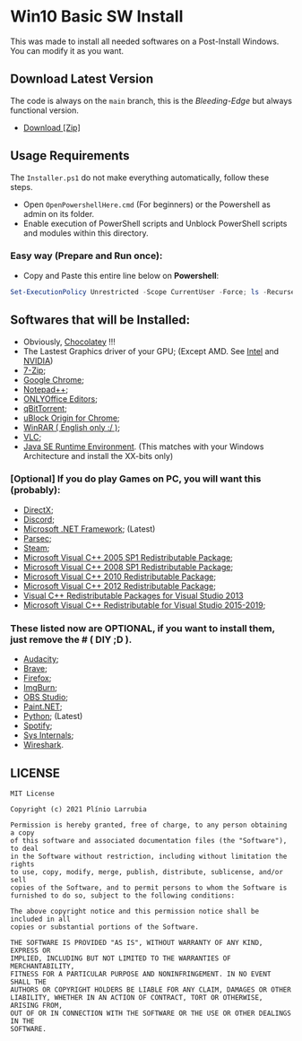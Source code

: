 # Win10 Basic SW Install
This was made to install all needed softwares on a Post-Install Windows.
You can modify it as you want.

## Download Latest Version

The code is always on the `main` branch, this is the *Bleeding-Edge* but always functional version.

- [Download [Zip]](https://github.com/LeDragoX/Win10-Basic-SW-Install/archive/main.zip)

## Usage Requirements

The `Installer.ps1` do not make everything automatically, follow these steps.

- Open `OpenPowershellHere.cmd` (For beginners) or the Powershell as admin on its folder.
- Enable execution of PowerShell scripts and Unblock PowerShell scripts and modules within this directory.

### Easy way (Prepare and Run once):

- Copy and Paste this entire line below on **Powershell**:
```Powershell
Set-ExecutionPolicy Unrestricted -Scope CurrentUser -Force; ls -Recurse .ps1 | Unblock-File; .\"Installer.ps1"
```

## Softwares that will be Installed:

- Obviously, [Chocolatey](https://chocolatey.org/why-chocolatey) !!!
- The Lastest Graphics driver of your GPU; (Except AMD. See [Intel](https://chocolatey.org/packages/intel-graphics-driver) and [NVIDIA](https://chocolatey.org/packages/geforce-game-ready-driver))
- [7-Zip](https://chocolatey.org/packages/7zip);
- [Google Chrome](https://chocolatey.org/packages/GoogleChrome);
- [Notepad++](https://chocolatey.org/packages/notepadplusplus.install);
- [ONLYOffice Editors](https://chocolatey.org/packages/onlyoffice);
- [qBitTorrent](https://chocolatey.org/packages/qbittorrent);
- [uBlock Origin for Chrome](https://chocolatey.org/packages/ublockorigin-chrome);
- [WinRAR ( English only :/ )](https://chocolatey.org/packages/winrar);
- [VLC](https://chocolatey.org/packages/vlc);
- [Java SE Runtime Environment](https://chocolatey.org/packages/jre8). (This matches with your Windows Architecture and install the XX-bits only)

### [Optional] If you do play Games on PC, you will want this (probably):

- [DirectX](https://chocolatey.org/packages/directx);
- [Discord](https://chocolatey.org/packages/discord.install);
- [Microsoft .NET Framework](https://chocolatey.org/packages/dotnetfx); (Latest)
- [Parsec](https://chocolatey.org/packages/parsec);
- [Steam](https://chocolatey.org/packages/steam);
- [Microsoft Visual C++ 2005 SP1 Redistributable Package](https://chocolatey.org/packages/vcredist2005);
- [Microsoft Visual C++ 2008 SP1 Redistributable Package](https://chocolatey.org/packages/vcredist2008);
- [Microsoft Visual C++ 2010 Redistributable Package](https://chocolatey.org/packages/vcredist2010);
- [Microsoft Visual C++ 2012 Redistributable Package](https://chocolatey.org/packages/vcredist2012);
- [Visual C++ Redistributable Packages for Visual Studio 2013](https://chocolatey.org/packages/vcredist2013)
- [Microsoft Visual C++ Redistributable for Visual Studio 2015-2019](https://chocolatey.org/packages/vcredist140);

### These listed now are OPTIONAL, if you want to install them, just remove the # ( DIY ;D ).

- [Audacity](https://chocolatey.org/packages/audacity);
- [Brave](https://chocolatey.org/packages/brave/1.19.86);
- [Firefox](https://chocolatey.org/packages/Firefox);
- [ImgBurn](https://chocolatey.org/packages/imgburn);
- [OBS Studio](https://chocolatey.org/packages/obs-studio);
- [Paint.NET](https://chocolatey.org/packages/paint.net);
- [Python](https://chocolatey.org/packages/python/); (Latest)
- [Spotify](https://chocolatey.org/packages/spotify);
- [Sys Internals](https://chocolatey.org/packages/sysinternals);
- [Wireshark](https://chocolatey.org/packages/wireshark).

## LICENSE

    MIT License

    Copyright (c) 2021 Plínio Larrubia

    Permission is hereby granted, free of charge, to any person obtaining a copy
    of this software and associated documentation files (the "Software"), to deal
    in the Software without restriction, including without limitation the rights
    to use, copy, modify, merge, publish, distribute, sublicense, and/or sell
    copies of the Software, and to permit persons to whom the Software is
    furnished to do so, subject to the following conditions:

    The above copyright notice and this permission notice shall be included in all
    copies or substantial portions of the Software.

    THE SOFTWARE IS PROVIDED "AS IS", WITHOUT WARRANTY OF ANY KIND, EXPRESS OR
    IMPLIED, INCLUDING BUT NOT LIMITED TO THE WARRANTIES OF MERCHANTABILITY,
    FITNESS FOR A PARTICULAR PURPOSE AND NONINFRINGEMENT. IN NO EVENT SHALL THE
    AUTHORS OR COPYRIGHT HOLDERS BE LIABLE FOR ANY CLAIM, DAMAGES OR OTHER
    LIABILITY, WHETHER IN AN ACTION OF CONTRACT, TORT OR OTHERWISE, ARISING FROM,
    OUT OF OR IN CONNECTION WITH THE SOFTWARE OR THE USE OR OTHER DEALINGS IN THE
    SOFTWARE.
